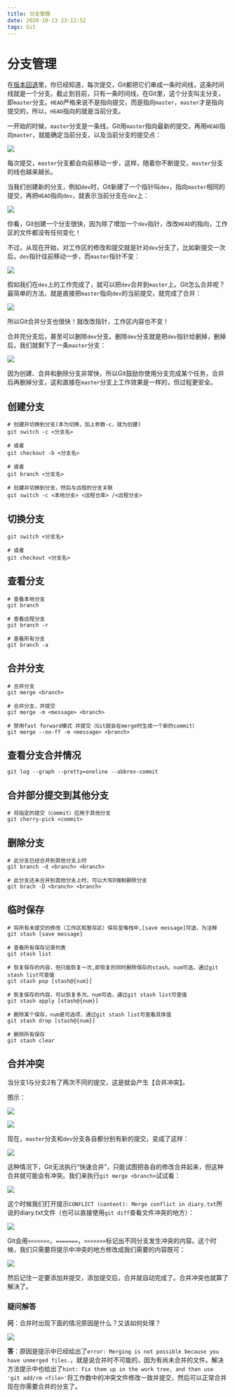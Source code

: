 ```yaml
---
title: 分支管理
date: 2020-10-13 23:12:52
tags: Git
---
```

# 分支管理

在[版本回退](https://www.liaoxuefeng.com/wiki/896043488029600/897013573512192)里，你已经知道，每次提交，Git都把它们串成一条时间线，这条时间线就是一个分支。截止到目前，只有一条时间线，在Git里，这个分支叫主分支，即`master`分支。`HEAD`严格来说不是指向提交，而是指向`master`，`master`才是指向提交的，所以，`HEAD`指向的就是当前分支。

一开始的时候，`master`分支是一条线，Git用`master`指向最新的提交，再用`HEAD`指向`master`，就能确定当前分支，以及当前分支的提交点：

![](https://gitee.com/CharlieLiLi/pictureHost/raw/master/20201011110016.png)

每次提交，`master`分支都会向前移动一步，这样，随着你不断提交，`master`分支的线也越来越长。

当我们创建新的分支，例如`dev`时，Git新建了一个指针叫`dev`，指向`master`相同的提交，再把`HEAD`指向`dev`，就表示当前分支在`dev`上：

![](https://gitee.com/CharlieLiLi/pictureHost/raw/master/20201011110054.png)

你看，Git创建一个分支很快，因为除了增加一个`dev`指针，改改`HEAD`的指向，工作区的文件都没有任何变化！

不过，从现在开始，对工作区的修改和提交就是针对`dev`分支了，比如新提交一次后，`dev`指针往前移动一步，而`master`指针不变：

![](https://gitee.com/CharlieLiLi/pictureHost/raw/master/20201011110129.png)

假如我们在`dev`上的工作完成了，就可以把`dev`合并到`master`上。Git怎么合并呢？最简单的方法，就是直接把`master`指向`dev`的当前提交，就完成了合并：

![](https://gitee.com/CharlieLiLi/pictureHost/raw/master/20201011110222.png)

所以Git合并分支也很快！就改改指针，工作区内容也不变！

合并完分支后，甚至可以删除`dev`分支。删除`dev`分支就是把`dev`指针给删掉，删掉后，我们就剩下了一条`master`分支：

![](https://gitee.com/CharlieLiLi/pictureHost/raw/master/20201011110257.png)

因为创建、合并和删除分支非常快，所以Git鼓励你使用分支完成某个任务，合并后再删掉分支，这和直接在`master`分支上工作效果是一样的，但过程更安全。



## 创建分支

~~~Git
# 创建并切换到分支(本为切换，加上参数-c，就为创建)
git switch -c <分支名>

# 或者
git checkout -b <分支名>

# 或者
git branch <分支名>

# 创建并切换到分支，然后与远程的分支关联
git switch -c <本地分支> <远程仓库> /<远程分支>
~~~

## 切换分支

~~~Git
git switch <分支名>

# 或者
git checkout <分支名>
~~~

## 查看分支

~~~Git
# 查看本地分支
git branch

# 查看远程分支
git branch -r

# 查看所有分支
git branch -a
~~~

## 合并分支

~~~Git
# 合并分支
git merge <branch>

# 合并分支，并提交
git merge -m <message> <branch>

# 禁用fast forward模式 并提交（Git就会在merge时生成一个新的commit）
git merge --no-ff -m <message> <branch>
~~~

## 查看分支合并情况

~~~Git
git log --graph --pretty=oneline --abbrev-commit
~~~

## 合并部分提交到其他分支

~~~Git
# 将指定的提交（commit）应用于其他分支
git cherry-pick <commit>
~~~

## 删除分支

~~~Git
# 此分支已经合并到其他分支上时
git branch -d <branch> <branch>

# 此分支还未合并到其他分支上时，可以大写D强制删除分支
git brach -D <branch> <branch>
~~~

## 临时保存

~~~Git
# 将所有未提交的修改（工作区和暂存区）保存至堆栈中,[save message]可选，为注释
git stash [save message]

# 查看所有保存记录列表
git stash list

# 恢复保存的内容，但只能恢复一次,即恢复的同时删除保存的stash。num可选，通过git stash list可查值
git stash pop [stash@{num}]

# 恢复保存的内容，可以恢复多次。num可选，通过git stash list可查值
git stash apply [stash@{num}]

# 删除某个保存，num是可选项，通过git stash list可查看具体值
git stash drop [stash@{num}]

# 删除所有保存
git stash clear
~~~

## 合并冲突

当分支1与分支2有了两次不同的提交，这是就会产生【合并冲突】。

图示：

![](https://gitee.com/CharlieLiLi/pictureHost/raw/master/20201012093535.png)

![](https://gitee.com/CharlieLiLi/pictureHost/raw/master/20201012093716.png)

现在，`master`分支和`dev`分支各自都分别有新的提交，变成了这样：

![](https://gitee.com/CharlieLiLi/pictureHost/raw/master/20201012094147.png)

这种情况下，Git无法执行“快速合并”，只能试图把各自的修改合并起来，但这种合并就可能会有冲突。我们来执行`git merge <branch>`试试看：

![](https://gitee.com/CharlieLiLi/pictureHost/raw/master/20201012094303.png)

这个时候我们打开提示`CONFLICT (content): Merge conflict in diary.txt`所说的diary.txt文件（也可以直接使用`git diff`查看文件冲突的地方）：

![](https://gitee.com/CharlieLiLi/pictureHost/raw/master/20201012094520.png)

Git会用`<<<<<<<`，`=======`，`>>>>>>>`标记出不同分支发生冲突的内容。这个时候，我们只需要将提示中冲突的地方修改成我们需要的内容既可：

![](https://gitee.com/CharlieLiLi/pictureHost/raw/master/20201012095109.png)

然后记住一定要添加并提交，添加提交后，合并就自动完成了。合并冲突也就算了解决了。

### 疑问解答

**问**：合并时出现下面的情况原因是什么？又该如何处理？

![](https://gitee.com/CharlieLiLi/pictureHost/raw/master/20201012095334.png)

**答**：原因是提示中已经给出了`error: Merging is not possible because you have unmerged files.`，就是说合并时不可能的，因为有尚未合并的文件。解决方法提示中也给出了`hint: Fix them up in the work tree, and then use 'git add/rm <file>'`将工作数中的冲突文件修改一致并提交，然后可以正常合并现在你需要合并的分支了。